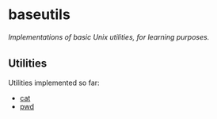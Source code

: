# baseutils
###### Implementations of basic Unix utilities, for learning purposes.

## Utilities

Utilities implemented so far:

* [cat](cat)
* [pwd](pwd)

